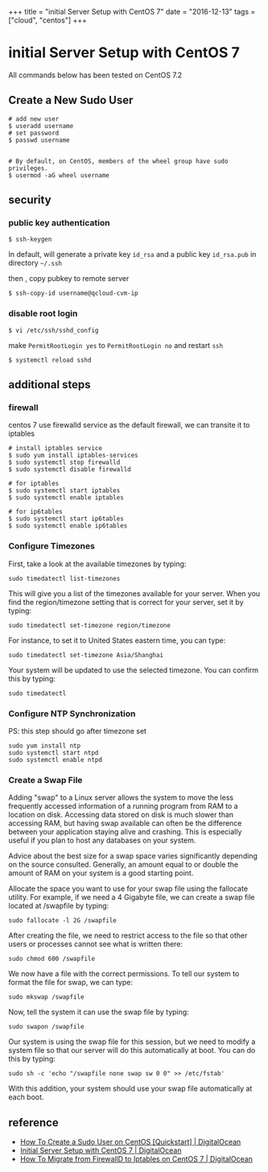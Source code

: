 +++
title = "initial Server Setup with CentOS 7"
date = "2016-12-13"
tags = ["cloud", "centos"]
+++

# initial Server Setup with CentOS 7

All commands below has been tested on CentOS 7.2

## Create a New Sudo User

```
# add new user
$ useradd username
# set password 
$ passwd username 


# By default, on CentOS, members of the wheel group have sudo privileges.
$ usermod -aG wheel username
```

## security

### public key authentication

```
$ ssh-keygen
```

In default, will generate a private key `id_rsa` and a public key `id_rsa.pub` in directory `~/.ssh`  

then , copy pubkey to remote server

```
$ ssh-copy-id username@qcloud-cvm-ip
```

### disable root login

```
$ vi /etc/ssh/sshd_config
```

make `PermitRootLogin yes` to `PermitRootLogin no` and restart `ssh`

```
$ systemctl reload sshd
```


## additional steps

### firewall

centos 7 use firewalld service as the default firewall, we can transite it to iptables

```
# install iptables service
$ sudo yum install iptables-services
$ sudo systemctl stop firewalld
$ sudo systemctl disable firewalld

# for iptables
$ sudo systemctl start iptables
$ sudo systemctl enable iptables

# for ip6tables
$ sudo systemctl start ip6tables
$ sudo systemctl enable ip6tables
```

### Configure Timezones

First, take a look at the available timezones by typing:

```
sudo timedatectl list-timezones
```

This will give you a list of the timezones available for your server. When you find the region/timezone setting that is correct for your server, set it by typing:

```
sudo timedatectl set-timezone region/timezone
```

For instance, to set it to United States eastern time, you can type:

```
sudo timedatectl set-timezone Asia/Shanghai
```

Your system will be updated to use the selected timezone. You can confirm this by typing:

```
sudo timedatectl
```

### Configure NTP Synchronization

PS: this step should go after timezone set

```
sudo yum install ntp
sudo systemctl start ntpd
sudo systemctl enable ntpd
```

### Create a Swap File

Adding "swap" to a Linux server allows the system to move the less frequently accessed information of a running program from RAM to a location on disk. Accessing data stored on disk is much slower than accessing RAM, but having swap available can often be the difference between your application staying alive and crashing. This is especially useful if you plan to host any databases on your system.

Advice about the best size for a swap space varies significantly depending on the source consulted. Generally, an amount equal to or double the amount of RAM on your system is a good starting point.

Allocate the space you want to use for your swap file using the fallocate utility. For example, if we need a 4 Gigabyte file, we can create a swap file located at /swapfile by typing:

```
sudo fallocate -l 2G /swapfile
```

After creating the file, we need to restrict access to the file so that other users or processes cannot see what is written there:

```
sudo chmod 600 /swapfile
```

We now have a file with the correct permissions. To tell our system to format the file for swap, we can type:

```
sudo mkswap /swapfile
```

Now, tell the system it can use the swap file by typing:

```
sudo swapon /swapfile
```

Our system is using the swap file for this session, but we need to modify a system file so that our server will do this automatically at boot. You can do this by typing:

```
sudo sh -c 'echo "/swapfile none swap sw 0 0" >> /etc/fstab'
```

With this addition, your system should use your swap file automatically at each boot.


## reference

* [How To Create a Sudo User on CentOS [Quickstart] | DigitalOcean](https://www.digitalocean.com/community/tutorials/how-to-create-a-sudo-user-on-centos-quickstart)
* [Initial Server Setup with CentOS 7 | DigitalOcean](https://www.digitalocean.com/community/tutorials/initial-server-setup-with-centos-7)
* [How To Migrate from FirewallD to Iptables on CentOS 7 | DigitalOcean](https://www.digitalocean.com/community/tutorials/how-to-migrate-from-firewalld-to-iptables-on-centos-7)



